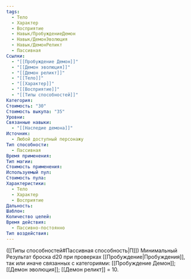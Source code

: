 ```yaml
---
tags:
  - Тело
  - Характер
  - Восприятие
  - Навык/ПробуждениеДемон
  - Навык/ДемонЭволюция
  - Навык/ДемонРеликт
  - Пассивная
Ссылки:
  - "[[Пробуждение Демон]]"
  - "[[Демон эволюция]]"
  - "[[Демон реликт]]"
  - "[[Тело]]"
  - "[[Характер]]"
  - "[[Восприятие]]"
  - "[[Типы способностей]]"
Категория: 
Стоимость: "30"
Стоимость выкупа: "35"
Уровни: 
Связанные навыки:
  - "[[Наследие демона]]"
Источник:
  - Любой доступный персонажу
Тип способности:
  - Пассивная
Время применения: 
Тип магии: 
Стоимость применения: 
Используемый пул: 
Стоимость пула: 
Характеристики:
  - Тело
  - Характер
  - Восприятие
Дальность: 
Шаблон: 
Количество целей: 
Время действия:
  - Пассивно-постоянно
Тип воздействия: 
---
```

([[Типы способностей#Пассивная способность|П]]) Минимальный Результат броска d20 при проверках [[Пробуждение|Пробуждения]], так или иначе связанных с категориями: [[Пробуждение Демон]]; [[Демон эволюция]]; [[Демон реликт]] = 10. 